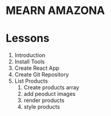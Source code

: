 # MEARN AMAZONA

# Lessons

1. Introduction
2. Install Tools
3. Create React App
4. Create Git Repository
5. List Products
   1. Create products array
   2. add peoduct images
   3. render products
   4. style products
